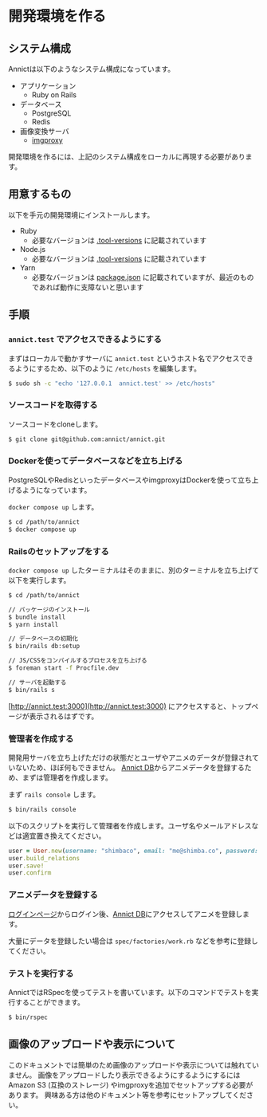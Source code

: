 # 開発環境を作る

## システム構成

Annictは以下のようなシステム構成になっています。

- アプリケーション
  - Ruby on Rails
- データベース
  - PostgreSQL
  - Redis
- 画像変換サーバ
  - [imgproxy](https://imgproxy.net/)

開発環境を作るには、上記のシステム構成をローカルに再現する必要があります。

## 用意するもの

以下を手元の開発環境にインストールします。

- Ruby
  - 必要なバージョンは [.tool-versions](https://github.com/annict/annict/blob/main/.tool-versions) に記載されています
- Node.js
  - 必要なバージョンは [.tool-versions](https://github.com/annict/annict/blob/main/.tool-versions) に記載されています
- Yarn
  - 必要なバージョンは [package.json](https://github.com/annict/annict/blob/main/package.json) に記載されていますが、最近のものであれば動作に支障ないと思います

## 手順

### `annict.test` でアクセスできるようにする

まずはローカルで動かすサーバに `annict.test` というホスト名でアクセスできるようにするため、以下のように `/etc/hosts` を編集します。

```sh
$ sudo sh -c "echo '127.0.0.1  annict.test' >> /etc/hosts"
```

### ソースコードを取得する

ソースコードをcloneします。

```sh
$ git clone git@github.com:annict/annict.git
```

### Dockerを使ってデータベースなどを立ち上げる

PostgreSQLやRedisといったデータベースやimgproxyはDockerを使って立ち上げるようになっています。

`docker compose up` します。

```sh
$ cd /path/to/annict
$ docker compose up
```

### Railsのセットアップをする

`docker compose up` したターミナルはそのままに、別のターミナルを立ち上げて以下を実行します。

```sh
$ cd /path/to/annict

// パッケージのインストール
$ bundle install
$ yarn install

// データベースの初期化
$ bin/rails db:setup

// JS/CSSをコンパイルするプロセスを立ち上げる
$ foreman start -f Procfile.dev

// サーバを起動する
$ bin/rails s
```

[http://annict.test:3000](http://annict.test:3000) にアクセスすると、トップページが表示されるはずです。

### 管理者を作成する

開発用サーバを立ち上げただけの状態だとユーザやアニメのデータが登録されていないため、ほぼ何もできません。
[Annict DB](http://annict.test:3000/db)からアニメデータを登録するため、まずは管理者を作成します。

まず `rails console` します。

```sh
$ bin/rails console
```

以下のスクリプトを実行して管理者を作成します。ユーザ名やメールアドレスなどは適宜置き換えてください。

```rb
user = User.new(username: "shimbaco", email: "me@shimba.co", password: "shimbaco", role: "admin", time_zone: "Asia/Tokyo", locale: "ja")
user.build_relations
user.save!
user.confirm
```

### アニメデータを登録する

[ログインページ](http://annict.test:3000/sign_in)からログイン後、[Annict DB](http://annict.test:3000/db)にアクセスしてアニメを登録します。

大量にデータを登録したい場合は `spec/factories/work.rb` などを参考に登録してください。

### テストを実行する

AnnictではRSpecを使ってテストを書いています。以下のコマンドでテストを実行することができます。

```sh
$ bin/rspec
```

## 画像のアップロードや表示について

このドキュメントでは簡単のため画像のアップロードや表示については触れていません。
画像をアップロードしたり表示できるようにするようにするにはAmazon S3 (互換のストレージ) やimgproxyを追加でセットアップする必要があります。
興味ある方は他のドキュメント等を参考にセットアップしてください。
